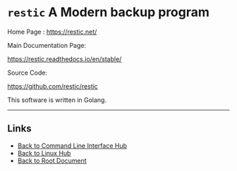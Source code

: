 # `restic` A Modern backup program

Home Page : <https://restic.net/>

Main Documentation Page: 

<https://restic.readthedocs.io/en/stable/>

Source Code:

<https://github.com/restic/restic>

This software is written in Golang.

----
<!-- Footer Begins Here -->
## Links

- [Back to Command Line Interface Hub](./README.md)
- [Back to Linux Hub](../README.md)
- [Back to Root Document](../../README.md)